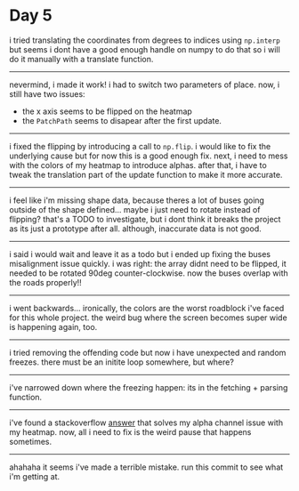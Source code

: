 # Day 5

i tried translating the coordinates from degrees to indices using `np.interp` but seems i dont have a good enough handle on numpy to do that so i will do it manually with a translate function.

---

nevermind, i made it work! i had to switch two parameters of place. now, i still have two issues:

- the x axis seems to be flipped on the heatmap
- the `PatchPath` seems to disapear after the first update.

---

i fixed the flipping by introducing a call to `np.flip`. i would like to fix the underlying cause but for now this is a good enough fix. next, i need to mess with the colors of my heatmap to introduce alphas. after that, i have to tweak the translation part of the update function to make it more accurate.

---

i feel like i'm missing shape data, because theres a lot of buses going outside of the shape defined...
maybe i just need to rotate instead of flipping? that's a TODO to investigate, but i dont think it breaks the project as its just a prototype after all. although, inaccurate data is not good.

---

i said i would wait and leave it as a todo but i ended up fixing the buses misalignment issue quickly. i was right: the array didnt need to be flipped, it needed to be rotated 90deg counter-clockwise. now the buses overlap with the roads properly!!

---

i went backwards... ironically, the colors are the worst roadblock i've faced for this whole project.
the weird bug where the screen becomes super wide is happening again, too.

---

i tried removing the offending code but now i have unexpected and random freezes. there must be an initite loop somewhere, but where?

---

i've narrowed down where the freezing happen: its in the fetching + parsing function.

---

i've found a stackoverflow [answer](https://stackoverflow.com/questions/37327308/add-alpha-to-an-existing-colormap) that solves my alpha channel issue with my heatmap. now, all i need to fix is the weird pause that happens sometimes.

---

ahahaha it seems i've made a terrible mistake. run this commit to see what i'm getting at.
